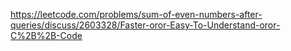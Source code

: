 https://leetcode.com/problems/sum-of-even-numbers-after-queries/discuss/2603328/Faster-oror-Easy-To-Understand-oror-C%2B%2B-Code